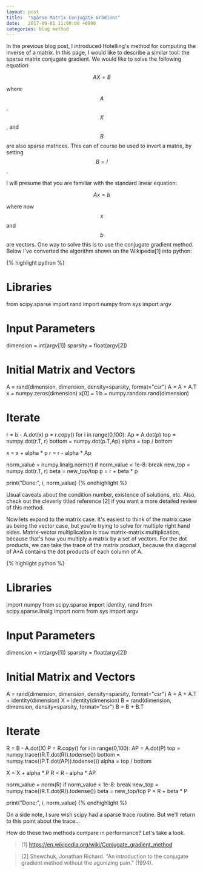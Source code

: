 ```yaml
---
layout: post
title:  "Sparse Matrix Conjugate Gradient"
date:   2017-09-01 11:00:00 +0900
categories: blog method
---
```


In the previous blog post, I introduced Hotelling's method for computing
the inverse of a matrix. In this page, I would like to describe a similar
tool: the sparse matrix conjugate gradient. We would like to solve the
following equation:

$$\begin{equation}
AX = B
\end{equation}$$

where $$A$$, $$X$$, and $$B$$ are also sparse matrices. This can of course be
used to invert a matrix, by setting $$B=I$$.

I will presume that you are familiar with the standard linear equation:

$$\begin{equation}
Ax = b
\end{equation}$$

where now $$x$$ and $$b$$ are vectors. One way to solve this is to use
the conjugate gradient method. Below I've converted the algorithm shown
on the Wikipedia[1] into python:

{% highlight python %}
# Libraries
from scipy.sparse import rand
import numpy
from sys import argv

# Input Parameters
dimension = int(argv[1])
sparsity = float(argv[2])

# Initial Matrix and Vectors
A = rand(dimension, dimension, density=sparsity, format="csr")
A = A + A.T
x = numpy.zeros(dimension)
x[0] = 1
b = numpy.random.rand(dimension)

# Iterate
r = b - A.dot(x)
p = r.copy()
for i in range(0,100):
  Ap = A.dot(p)
  top = numpy.dot(r.T, r)
  bottom = numpy.dot(p.T,Ap)
  alpha = top / bottom

  x = x + alpha * p
  r = r - alpha * Ap

  norm_value = numpy.linalg.norm(r)
  if norm_value < 1e-8:
    break
  new_top = numpy.dot(r.T, r)
  beta = new_top/top
  p = r + beta * p

print("Done:", i, norm_value)
{% endhighlight %}

Usual caveats about the condition number, existence of solutions, etc. Also,
check out the cleverly titled reference [2] if you want a more detailed
review of this method.

Now lets expand to the matrix case. It's easiest to think of the matrix
case as being the vector case, but you're trying to solve for multiple
right hand sides. Matrix-vector multiplication is now
matrix-matrix multiplication, because that's how you multiply a matrix by
a set of vectors. For the dot products, we can take the trace of the matrix
product, because the diagonal of A*A contains the dot products of each column
of A.

{% highlight python %}
# Libraries
import numpy
from scipy.sparse import identity, rand
from scipy.sparse.linalg import norm
from sys import argv

# Input Parameters
dimension = int(argv[1])
sparsity = float(argv[2])

# Initial Matrix and Vectors
A = rand(dimension, dimension, density=sparsity, format="csr")
A = A + A.T + identity(dimension)
X = identity(dimension)
B = rand(dimension, dimension, density=sparsity, format="csr")
B = B + B.T

# Iterate
R = B - A.dot(X)
P = R.copy()
for i in range(0,100):
  AP = A.dot(P)
  top = numpy.trace((R.T.dot(R)).todense())
  bottom = numpy.trace((P.T.dot(AP)).todense())
  alpha = top / bottom

  X = X + alpha * P
  R = R - alpha * AP

  norm_value = norm(R)
  if norm_value < 1e-8:
    break
  new_top = numpy.trace((R.T.dot(R)).todense())
  beta = new_top/top
  P = R + beta * P

print("Done:", i, norm_value)
{% endhighlight %}

On a side note, I sure wish scipy had a sparse trace routine. But we'll return
to this point about the trace...

How do these two methods compare in performance? Let's take a look.
> [1] https://en.wikipedia.org/wiki/Conjugate_gradient_method

> [2] Shewchuk, Jonathan Richard. "An introduction to the conjugate gradient
> method without the agonizing pain." (1994).
